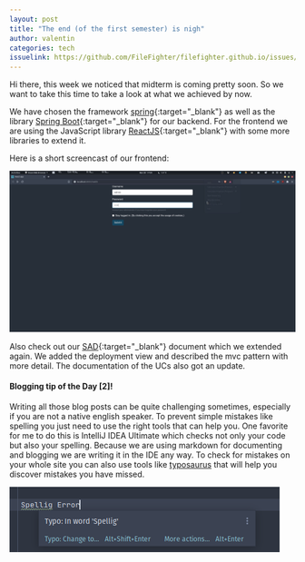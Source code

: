 ```yaml
---
layout: post
title: "The end (of the first semester) is nigh"
author: valentin
categories: tech
issuelink: https://github.com/FileFighter/filefighter.github.io/issues/50
---
```


Hi there, 
this week we noticed that midterm is coming pretty soon. So we want to take this time to take a look at what we achieved by now.

We have chosen the framework [spring](https://spring.io){:target="_blank"} as well as the library [Spring Boot](https://spring.io/projects/spring-boot){:target="_blank"} for our backend.
For the frontend we are using the JavaScript library [ReactJS](https://reactjs.org/){:target="_blank"} with some more libraries to extend it.


Here is a short screencast of our frontend:



<a href="/assets/screencasts/fe-demo.gif" data-lightbox="demo" ><img src="/assets/screencasts/fe-demo.gif"></a>

Also check out our [SAD](https://filefighter.github.io/wiki/arch){:target="_blank"} document which we extended again. We added the deployment view and described the mvc pattern with more detail. The documentation of the UCs also got an update.




#### Blogging tip of the Day [2]!
Writing all those blog posts can be quite challenging sometimes, especially if you are not a native english speaker.
To prevent simple mistakes like spelling you just need to use the right tools that can help you.
 One favorite for me to do this is IntelliJ IDEA Ultimate which checks not only your code but also your spelling.
 Because we are using markdown for documenting and blogging we are writing it in the IDE any way.
 To check for mistakes on your whole site you can also use tools like [typosaurus](https://typosaur.us/) that will help you discover mistakes you have missed.
 
<img src="/assets/images/blog-9/spelling.png">

